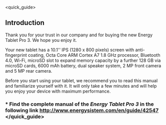 <quick_guide>
## Introduction
Thank you for your trust in our company and for buying the new Energy Tablet Pro 3. We hope you enjoy it.

Your new tablet has a 10.1'' IPS (1280 x 800 pixels) screen with anti-fingerprint coating, Octa Core ARM Cortex A7 1.8 GHz processor, Bluetooth 4.0, Wi-Fi, microSD slot to expand memory capacity by a further 128 GB via microSD cards, 6000 mAh battery, dual speaker system, 2 MP front camera and 5 MP rear camera.

Before you start using your tablet, we recommend you to read this manual and familiarize yourself with it. It will only take a few minutes and will help you enjoy your device with maximum performance.

### <unique> * Find the complete manual of the *Energy Tablet Pro 3* in the following link http://www.energysistem.com/en/guide/42547 </unique></quick_guide>

